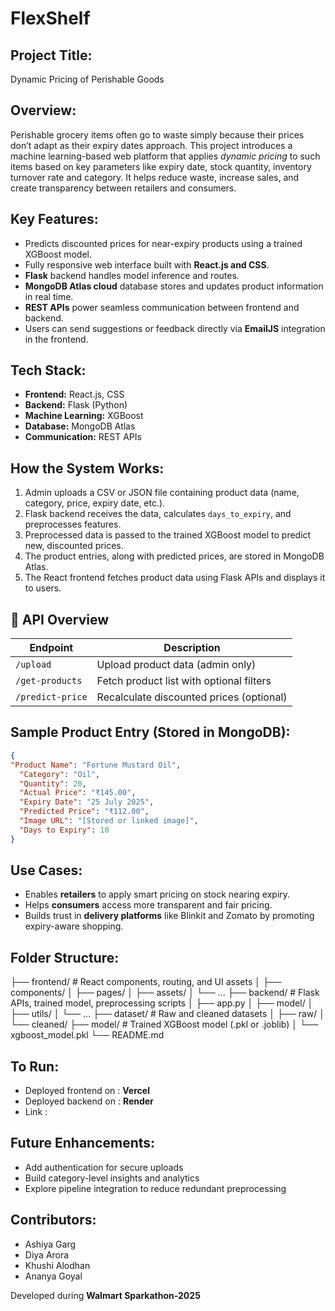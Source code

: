 # FlexShelf

## Project Title: 
Dynamic Pricing of Perishable Goods

## Overview:
Perishable grocery items often go to waste simply because their prices don’t adapt as their expiry dates approach. This project introduces a machine learning-based web platform that applies *dynamic pricing* to such items based on key parameters like expiry date, stock quantity, inventory turnover rate and category. It helps reduce waste, increase sales, and create transparency between retailers and consumers.

## Key Features:
- Predicts discounted prices for near-expiry products using a trained XGBoost model.
- Fully responsive web interface built with **React.js and CSS**.
- **Flask** backend handles model inference and routes.
- **MongoDB Atlas cloud** database stores and updates product information in real time.
- **REST APIs** power seamless communication between frontend and backend.
- Users can send suggestions or feedback directly via **EmailJS** integration in the frontend.  


## Tech Stack:
- **Frontend:** React.js, CSS
- **Backend:** Flask (Python)
- **Machine Learning:** XGBoost
- **Database:** MongoDB Atlas
- **Communication:** REST APIs


## How the System Works:

1. Admin uploads a CSV or JSON file containing product data (name, category, price, expiry date, etc.).
2. Flask backend receives the data, calculates `days_to_expiry`, and preprocesses features.
3. Preprocessed data is passed to the trained XGBoost model to predict new, discounted prices.
4. The product entries, along with predicted prices, are stored in MongoDB Atlas.
5. The React frontend fetches product data using Flask APIs and displays it to users.

## 📡 API Overview

| Endpoint         | Description                                |
|------------------|--------------------------------------------|
| `/upload`        | Upload product data (admin only)           |
| `/get-products`  | Fetch product list with optional filters   |
| `/predict-price` | Recalculate discounted prices (optional)   |


## Sample Product Entry (Stored in MongoDB):

```json
{
"Product Name": "Fortune Mustard Oil",
  "Category": "Oil",
  "Quantity": 20,
  "Actual Price": "₹145.00",
  "Expiry Date": "25 July 2025",
  "Predicted Price": "₹112.00",
  "Image URL": "[Stored or linked image]",
  "Days to Expiry": 10
}
```



## Use Cases:
- Enables **retailers** to apply smart pricing on stock nearing expiry.
- Helps **consumers** access more transparent and fair pricing.
- Builds trust in **delivery platforms** like Blinkit and Zomato by promoting expiry-aware shopping.

## Folder Structure:
├── frontend/ # React components, routing, and UI assets
│ ├── components/
│ ├── pages/
│ ├── assets/
│ └── ...
├── backend/ # Flask APIs, trained model, preprocessing scripts
│ ├── app.py
│ ├── model/
│ ├── utils/
│ └── ...
├── dataset/ # Raw and cleaned datasets
│ ├── raw/
│ └── cleaned/
├── model/ # Trained XGBoost model (.pkl or .joblib)
│ └── xgboost_model.pkl
└── README.md


## To Run:
- Deployed frontend on : **Vercel**
- Deployed backend on : **Render**
- Link : 


## Future Enhancements:
- Add authentication for secure uploads
- Build category-level insights and analytics
- Explore pipeline integration to reduce redundant preprocessing


## Contributors:
- Ashiya Garg
- Diya Arora
- Khushi Alodhan
- Ananya Goyal

Developed during **Walmart Sparkathon-2025** 